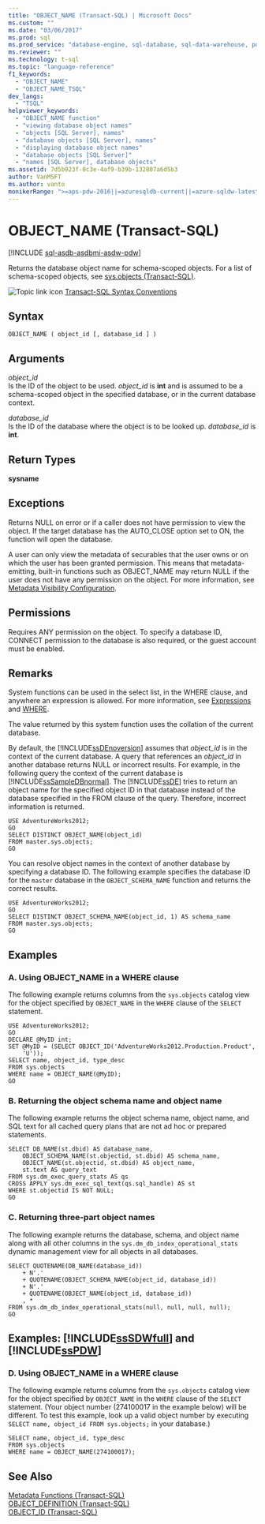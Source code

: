 ```yaml
---
title: "OBJECT_NAME (Transact-SQL) | Microsoft Docs"
ms.custom: ""
ms.date: "03/06/2017"
ms.prod: sql
ms.prod_service: "database-engine, sql-database, sql-data-warehouse, pdw"
ms.reviewer: ""
ms.technology: t-sql
ms.topic: "language-reference"
f1_keywords: 
  - "OBJECT_NAME"
  - "OBJECT_NAME_TSQL"
dev_langs: 
  - "TSQL"
helpviewer_keywords: 
  - "OBJECT_NAME function"
  - "viewing database object names"
  - "objects [SQL Server], names"
  - "database objects [SQL Server], names"
  - "displaying database object names"
  - "database objects [SQL Server]"
  - "names [SQL Server], database objects"
ms.assetid: 7d5b923f-0c3e-4af9-b39b-132807a6d5b3
author: VanMSFT
ms.author: vanto
monikerRange: ">=aps-pdw-2016||=azuresqldb-current||=azure-sqldw-latest||>=sql-server-2016||=sqlallproducts-allversions||>=sql-server-linux-2017||=azuresqldb-mi-current"
---
```

# OBJECT_NAME (Transact-SQL)
[!INCLUDE [sql-asdb-asdbmi-asdw-pdw](../../includes/applies-to-version/sql-asdb-asdbmi-asdw-pdw.md)]

  Returns the database object name for schema-scoped objects. For a list of schema-scoped objects, see [sys.objects &#40;Transact-SQL&#41;](../../relational-databases/system-catalog-views/sys-objects-transact-sql.md).  
  
 ![Topic link icon](../../database-engine/configure-windows/media/topic-link.gif "Topic link icon") [Transact-SQL Syntax Conventions](../../t-sql/language-elements/transact-sql-syntax-conventions-transact-sql.md)  
  
## Syntax  
  
```syntaxsql
OBJECT_NAME ( object_id [, database_id ] )  
```  
  
## Arguments  
 *object_id*  
 Is the ID of the object to be used. *object_id* is **int** and is assumed to be a schema-scoped object in the specified database, or in the current database context.  
  
 *database_id*  
 Is the ID of the database where the object is to be looked up. *database_id* is **int**.  
  
## Return Types  
 **sysname**  
  
## Exceptions  
 Returns NULL on error or if a caller does not have permission to view the object. If the target database has the AUTO_CLOSE option set to ON, the function will open the database.  
  
 A user can only view the metadata of securables that the user owns or on which the user has been granted permission. This means that metadata-emitting, built-in functions such as OBJECT_NAME may return NULL if the user does not have any permission on the object. For more information, see [Metadata Visibility Configuration](../../relational-databases/security/metadata-visibility-configuration.md).  
  
## Permissions  
 Requires ANY permission on the object. To specify a database ID, CONNECT permission to the database is also required, or the guest account must be enabled.  
  
## Remarks  
 System functions can be used in the select list, in the WHERE clause, and anywhere an expression is allowed. For more information, see [Expressions](../../t-sql/language-elements/expressions-transact-sql.md) and [WHERE](../../t-sql/queries/where-transact-sql.md).  
  
 The value returned by this system function uses the collation of the current database.  
  
 By default, the [!INCLUDE[ssDEnoversion](../../includes/ssdenoversion-md.md)] assumes that *object_id* is in the context of the current database. A query that references an *object_id* in another database returns NULL or incorrect results. For example, in the following query the context of the current database is [!INCLUDE[ssSampleDBnormal](../../includes/sssampledbnormal-md.md)]. The [!INCLUDE[ssDE](../../includes/ssde-md.md)] tries to return an object name for the specified object ID in that database instead of the database specified in the FROM clause of the query. Therefore, incorrect information is returned.  
  
```  
USE AdventureWorks2012;  
GO  
SELECT DISTINCT OBJECT_NAME(object_id)  
FROM master.sys.objects;  
GO  
```  
  
 You can resolve object names in the context of another database by specifying a database ID. The following example specifies the database ID for the `master` database in the `OBJECT_SCHEMA_NAME` function and returns the correct results.  
  
```  
USE AdventureWorks2012;  
GO  
SELECT DISTINCT OBJECT_SCHEMA_NAME(object_id, 1) AS schema_name  
FROM master.sys.objects;  
GO  
```  
  
## Examples  
  
### A. Using OBJECT_NAME in a WHERE clause  
 The following example returns columns from the `sys.objects` catalog view for the object specified by `OBJECT_NAME` in the `WHERE` clause of the `SELECT` statement.  
  
```  
USE AdventureWorks2012;  
GO  
DECLARE @MyID int;  
SET @MyID = (SELECT OBJECT_ID('AdventureWorks2012.Production.Product',  
    'U'));  
SELECT name, object_id, type_desc  
FROM sys.objects  
WHERE name = OBJECT_NAME(@MyID);  
GO  
```  
  
### B. Returning the object schema name and object name  
 The following example returns the object schema name, object name, and SQL text for all cached query plans that are not ad hoc or prepared statements.  
  
```  
SELECT DB_NAME(st.dbid) AS database_name,   
    OBJECT_SCHEMA_NAME(st.objectid, st.dbid) AS schema_name,  
    OBJECT_NAME(st.objectid, st.dbid) AS object_name,   
    st.text AS query_text  
FROM sys.dm_exec_query_stats AS qs  
CROSS APPLY sys.dm_exec_sql_text(qs.sql_handle) AS st  
WHERE st.objectid IS NOT NULL;  
GO  
```  
  
### C. Returning three-part object names  
 The following example returns the database, schema, and object name along with all other columns in the `sys.dm_db_index_operational_stats` dynamic management view for all objects in all databases.  
  
```  
SELECT QUOTENAME(DB_NAME(database_id))   
    + N'.'   
    + QUOTENAME(OBJECT_SCHEMA_NAME(object_id, database_id))   
    + N'.'   
    + QUOTENAME(OBJECT_NAME(object_id, database_id))  
    , *   
FROM sys.dm_db_index_operational_stats(null, null, null, null);  
GO  
```  
  
## Examples: [!INCLUDE[ssSDWfull](../../includes/sssdwfull-md.md)] and [!INCLUDE[ssPDW](../../includes/sspdw-md.md)]  
  
### D. Using OBJECT_NAME in a WHERE clause  
 The following example returns columns from the `sys.objects` catalog view for the object specified by `OBJECT_NAME` in the `WHERE` clause of the `SELECT` statement. (Your object number (274100017 in the example below) will be different.  To test this example, look up a valid object number by executing `SELECT name, object_id FROM sys.objects;` in your database.)  
  
```  
SELECT name, object_id, type_desc  
FROM sys.objects  
WHERE name = OBJECT_NAME(274100017);  
```  
  
## See Also  
 [Metadata Functions &#40;Transact-SQL&#41;](../../t-sql/functions/metadata-functions-transact-sql.md)   
 [OBJECT_DEFINITION &#40;Transact-SQL&#41;](../../t-sql/functions/object-definition-transact-sql.md)   
 [OBJECT_ID &#40;Transact-SQL&#41;](../../t-sql/functions/object-id-transact-sql.md)  
  
  

